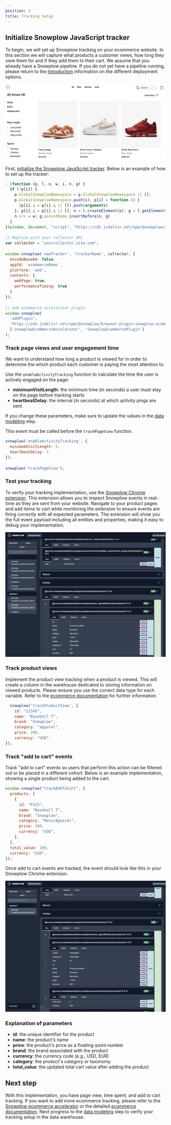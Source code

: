 ```yaml
---
position: 2
title: Tracking Setup
---
```


## Initialize Snowplow JavaScript tracker

To begin, we will set up Snowplow tracking on your ecommerce website. In this section we will capture what products a customer views, how long they view them for and if they add them to their cart. We assume that you already have a Snowplow pipeline. If you do not yet have a pipeline running, please return to the [Introduction](/tutorials/abandoned-browse-ccdp/introduction) information on the different deployment options. 

![website](images/retl-shopfront.png)

First, [initialize the Snowplow JavaScript tracker](/docs/sources/trackers/javascript-trackers/web-tracker/quick-start-guide). Below is an example of how to set up the tracker:

```javascript
; (function (p, l, o, w, i, n, g) {
  if (!p[i]) {
    p.GlobalSnowplowNamespace = p.GlobalSnowplowNamespace || [];
    p.GlobalSnowplowNamespace.push(i); p[i] = function () {
      (p[i].q = p[i].q || []).push(arguments)
    }; p[i].q = p[i].q || []; n = l.createElement(o); g = l.getElementsByTagName(o)[0]; n.async = 1;
    n.src = w; g.parentNode.insertBefore(n, g)
  }
}(window, document, "script", "https://cdn.jsdelivr.net/npm/@snowplow/javascript-tracker@latest/dist/sp.lite.js", "snowplow"));

// Replace with your collector URL
var collector = "yourcollector.site.com";

window.snowplow('newTracker', 'trackerName', collector, {
  encodeBase64: false,
  appId: 'ecommerceDemo',
  platform: 'web',
  contexts: {
    webPage: true,
    performanceTiming: true
  }
});

// Add ecommerce accelerator plugin
window.snowplow(
  'addPlugin',
  'https://cdn.jsdelivr.net/npm/@snowplow/browser-plugin-snowplow-ecommerce@latest/dist/index.umd.min.js',
  ['snowplowEcommerceAccelerator', 'SnowplowEcommercePlugin']
);
```

### Track page views and user engagement time

We want to understand how long a product is viewed for in order to determine the which product each customer is paying the most attention to. 

Use the `enableActivityTracking` function to calculate the time the user is actively engaged on the page:
- **minimumVisitLength**: the minimum time (in seconds) a user must stay on the page before tracking starts
- **heartbeatDelay**: the interval (in seconds) at which activity pings are sent

If you change these parameters, make sure to update the values in the [data modeling](./data-modeling.md#identifying-most-viewed-but-not-added-to-cart-products) step. 

This event must be called before the `trackPageView` function.

```javascript
snowplow('enableActivityTracking', {
  minimumVisitLength: 5,
  heartbeatDelay: 5
});

snowplow('trackPageView');
```

### Test your tracking

To verify your tracking implementation, use the [Snowplow Chrome extension](https://chrome.google.com/webstore/detail/snowplow-inspector/maplkdomeamdlngconidoefjpogkmljm). This extension allows you to inspect Snowplow events in real-time as they are sent from your website. Navigate to your product pages and add items to cart while monitoring the extension to ensure events are firing correctly with all expected parameters. The extension will show you the full event payload including all entities and properties, making it easy to debug your implementation.

![Chrome Extension](images/retl-chrome-extension.png)

### Track product views

Implement the product view tracking when a product is viewed. This will create a column in the warehouse dedicated to storing information on viewed products. Please ensure you use the correct data type for each variable. Refer to the [ecommerce documentation](https://docs.snowplow.io/docs/sources/trackers/javascript-trackers/web-tracker/tracking-events/ecommerce) for further information. 
`
```javascript
  snowplow('trackProductView', {
    id: "12345",
    name: "Baseball T",
    brand: "Snowplow",
    category: "apparel",
    price: 200,
    currency: "USD",
});
```

### Track "add to cart" events

Track "add to cart" events so users that perform this action can be filtered out or be placed in a different cohort. Below is an example implementation, showing a single product being added to the cart.

```javascript
window.snowplow("trackAddToCart", {
  products: [
    {
      id: "P125",
      name: "Baseball T",
      brand: "Snowplow",
      category: "Mens/Apparel",
      price: 200,
      currency: "USD",
    },
  ],
  total_value: 200,
  currency: "USD",
});
```

Once add to cart events are tracked, the event should look like this in your Snowplow Chrome extension.

![Add to cart](images/retl-add-to-cart.png)

### Explanation of parameters

- **id**: the unique identifier for the product
- **name**: the product's name
- **price**: the product's price as a floating-point number
- **brand**: the brand associated with the product
- **currency**: the currency code (e.g., USD, EUR)
- **category**: the product's category or taxonomy
- **total_value**: the updated total cart value after adding the product

## Next step

With this implementation, you have page view, time spent, and add to cart tracking. If you want to add more ecommerce tracking, please refer to the [Snowplow ecommerce accelerator](https://docs.snowplow.io/accelerators/ecommerce) or the detailed [ecommerce documentation](/docs/sources/trackers/javascript-trackers/web-tracker/tracking-events/ecommerce). Next progress to the [data modeling](./data-modeling.md) step to verify your tracking setup in the data warehouse.
